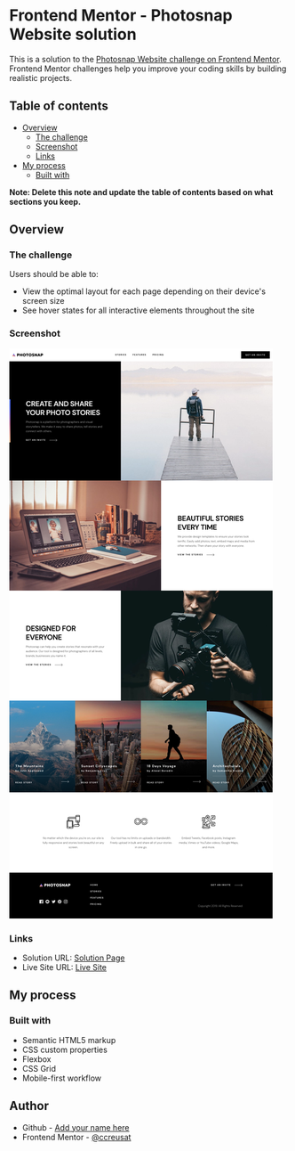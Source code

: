 # Frontend Mentor - Photosnap Website solution

This is a solution to the [Photosnap Website challenge on Frontend Mentor](https://www.frontendmentor.io/challenges/photosnap-multipage-website-nMDSrNmNW). Frontend Mentor challenges help you improve your coding skills by building realistic projects.

## Table of contents

- [Overview](#overview)
  - [The challenge](#the-challenge)
  - [Screenshot](#screenshot)
  - [Links](#links)
- [My process](#my-process)
  - [Built with](#built-with)

**Note: Delete this note and update the table of contents based on what sections you keep.**

## Overview

### The challenge

Users should be able to:

- View the optimal layout for each page depending on their device's screen size
- See hover states for all interactive elements throughout the site

### Screenshot

![](./assets/screenshot.png)

### Links

- Solution URL: [Solution Page](https://www.frontendmentor.io/solutions/photosnap-website-with-css-grid-and-flexbox-s6JO_yDFW)
- Live Site URL: [Live Site](https://ccreusat-photosnap-multi-page-website.netlify.app/)

## My process

### Built with

- Semantic HTML5 markup
- CSS custom properties
- Flexbox
- CSS Grid
- Mobile-first workflow

## Author

- Github - [Add your name here](https://github.com)
- Frontend Mentor - [@ccreusat](https://www.frontendmentor.io/profile/ccreusat)
